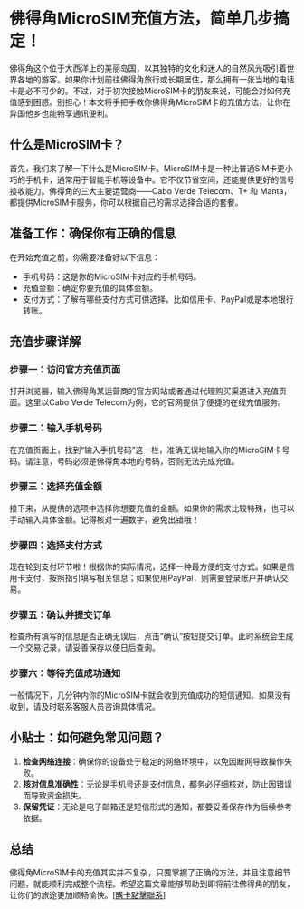 # 佛得角MicroSIM充值方法，简单几步搞定！

佛得角这个位于大西洋上的美丽岛国，以其独特的文化和迷人的自然风光吸引着世界各地的游客。如果你计划前往佛得角旅行或长期居住，那么拥有一张当地的电话卡是必不可少的。不过，对于初次接触MicroSIM卡的朋友来说，可能会对如何充值感到困惑。别担心！本文将手把手教你佛得角MicroSIM卡的充值方法，让你在异国他乡也能畅享通讯便利。

## 什么是MicroSIM卡？

首先，我们来了解一下什么是MicroSIM卡。MicroSIM卡是一种比普通SIM卡更小巧的手机卡，通常用于智能手机等设备中。它不仅节省空间，还能提供更好的信号接收能力。佛得角的三大主要运营商——Cabo Verde Telecom、T+ 和 Manta，都提供MicroSIM卡服务，你可以根据自己的需求选择合适的套餐。

## 准备工作：确保你有正确的信息

在开始充值之前，你需要准备好以下信息：
- 手机号码：这是你的MicroSIM卡对应的手机号码。
- 充值金额：确定你要充值的具体金额。
- 支付方式：了解有哪些支付方式可供选择，比如信用卡、PayPal或是本地银行转账。

## 充值步骤详解

### 步骤一：访问官方充值页面

打开浏览器，输入佛得角某运营商的官方网站或者通过代理购买渠道进入充值页面。这里以Cabo Verde Telecom为例，它的官网提供了便捷的在线充值服务。

### 步骤二：输入手机号码

在充值页面上，找到“输入手机号码”这一栏，准确无误地输入你的MicroSIM卡号码。请注意，号码必须是佛得角本地的号码，否则无法完成充值。

### 步骤三：选择充值金额

接下来，从提供的选项中选择你想要充值的金额。如果你的需求比较特殊，也可以手动输入具体金额。记得核对一遍数字，避免出错哦！

### 步骤四：选择支付方式

现在轮到支付环节啦！根据你的实际情况，选择一种最方便的支付方式。如果是信用卡支付，按照指引填写相关信息；如果使用PayPal，则需要登录账户并确认交易。

### 步骤五：确认并提交订单

检查所有填写的信息是否正确无误后，点击“确认”按钮提交订单。此时系统会生成一个交易记录，请妥善保存以便日后查询。

### 步骤六：等待充值成功通知

一般情况下，几分钟内你的MicroSIM卡就会收到充值成功的短信通知。如果没有收到，请及时联系客服人员咨询具体情况。

## 小贴士：如何避免常见问题？

1. **检查网络连接**：确保你的设备处于稳定的网络环境中，以免因断网导致操作失败。
2. **核对信息准确性**：无论是手机号还是支付信息，都务必仔细核对，防止因错误而导致资金损失。
3. **保留凭证**：无论是电子邮箱还是短信形式的通知，都要妥善保存作为后续参考依据。

## 总结

佛得角MicroSIM卡的充值其实并不复杂，只要掌握了正确的方法，并且注意细节问题，就能顺利完成整个流程。希望这篇文章能够帮助到即将前往佛得角的朋友，让你们的旅途更加顺畅愉快。[[購卡點擊聯系](https://t.me/s/esim1088)]